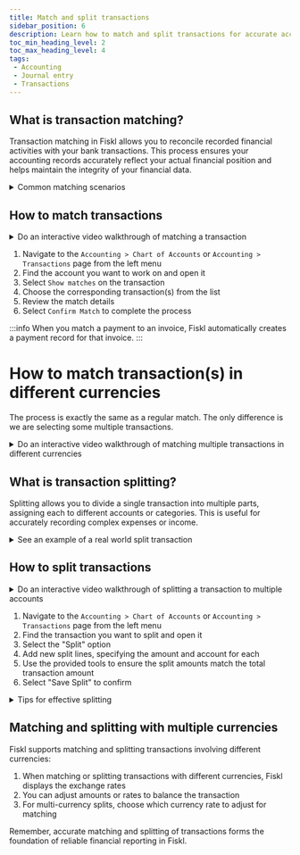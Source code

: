 ```yaml
---
title: Match and split transactions
sidebar_position: 6
description: Learn how to match and split transactions for accurate accounting
toc_min_heading_level: 2
toc_max_heading_level: 4
tags:
 - Accounting
 - Journal entry
 - Transactions
---
```


## What is transaction matching?

Transaction matching in Fiskl allows you to reconcile recorded financial activities with your bank transactions. This process ensures your accounting records accurately reflect your actual financial position and helps maintain the integrity of your financial data.

<details>
<summary>Common matching scenarios</summary>

- Matching an expense to a bank transaction
- Matching an invoice to a received payment
- Matching an invoice payment to a received payment
- Reconciling a batch payment (like a Stripe pay-out) with multiple invoices
- Matching a received payment to an Accounts Receivable transaction

</details>

## How to match transactions

<details>
  <summary>Do an interactive video walkthrough of matching a transaction</summary>

    <div style={{ position: 'relative', paddingBottom: '56.25%', height: 0, width: '100%' }}>
    <iframe
    style={{ position: 'absolute', top: 0, left: 0, width: '100%', height: '100%', border: 0 }}
    src="https://demo.fiskl.com/e/clzpkqjph0004ma0ctp98bvv4/tour"
    allowFullScreen
    webkitallowfullscreen="true"
    mozallowfullscreen="true"
    allowtransparency="true"
    ></iframe>
    </div>

</details>  

1. Navigate to the `Accounting > Chart of Accounts` or `Accounting > Transactions` page from the left menu
1. Find the account you want to work on and open it
1. Select `Show matches` on the transaction
1. Choose the corresponding transaction(s) from the list
1. Review the match details
1. Select `Confirm Match` to complete the process

:::info
When you match a payment to an invoice, Fiskl automatically creates a payment record for that invoice.
:::


# How to match transaction(s) in different currencies

The process is exactly the same as a regular match. The only difference is we are selecting some multiple transactions.

<details>

  <summary>Do an interactive video walkthrough of matching multiple transactions in different currencies</summary>

    <div style={{ position: 'relative', paddingBottom: '56.25%', height: 0, width: '100%' }}>
    <iframe
    style={{ position: 'absolute', top: 0, left: 0, width: '100%', height: '100%', border: 0 }}
    src="https://demo.fiskl.com/e/clzpkqjph0004ma0ctp98bvv4/tour"
    allowFullScreen
    webkitallowfullscreen="true"
    mozallowfullscreen="true"
    allowtransparency="true"
    ></iframe>
    </div>

</details>  

## What is transaction splitting?

Splitting allows you to divide a single transaction into multiple parts, assigning each to different accounts or categories. This is useful for accurately recording complex expenses or income.


<details>
  <summary>See an example of a real world split transaction</summary>

Imagine you're a freelance marketing consultant who attends a professional conference. You pay a single fee of $1,500 for the event, but this fee covers multiple aspects of your business expenses.

Here's how you might split this transaction:

  ```
    $800 for Conference registration (Expense > Operating Expenses > Education and Training)
    $400 for workshop materials (Expenses > Operating Expenses > Office Supplies)
    $300 for included accommodation (Expenses > Operating Expenses > Travel - Accommodation)
  ```

This split allows you to accurately categorize your expenses for both accounting and tax purposes. It provides a clearer picture of how you're investing in different aspects of your business:

The conference registration fee is a direct professional development expense.
The workshop materials are office supplies that you'll use beyond the conference.
The accommodation portion could be considered a travel expense.

By splitting the transaction this way, you can:

More accurately track different types of business expenses
Better understand where your professional development budget is being allocated
Potentially claim different tax deductions based on expense categories
Gain insights into the cost breakdown of attending professional events

</details>

## How to split transactions

<details>

  <summary>Do an interactive video walkthrough of splitting a transaction to multiple accounts</summary>

    <div style={{ position: 'relative', paddingBottom: '56.25%', height: 0, width: '100%' }}>
    <iframe
    style={{ position: 'absolute', top: 0, left: 0, width: '100%', height: '100%', border: 0 }}
    src="https://demo.fiskl.com/e/clzpnz1xi000kmm0c4cdtmwbv/tour"
    allowFullScreen
    webkitallowfullscreen="true"
    mozallowfullscreen="true"
    allowtransparency="true"
    ></iframe>
    </div>

</details>

1. Navigate to the `Accounting > Chart of Accounts` or `Accounting > Transactions` page from the left menu
1. Find the transaction you want to split and open it
1. Select the "Split" option
1. Add new split lines, specifying the amount and account for each
1. Use the provided tools to ensure the split amounts match the total transaction amount
1. Select "Save Split" to confirm

<details>
<summary>Tips for effective splitting</summary>

- If the sum of the splits don't balance you will see the difference. Selecting the difference will add a new split line with this amount
- Use meaningful descriptions and attach supporting files and images
- Remember making changes are just as easy, open the transaction and edit

</details>

## Matching and splitting with multiple currencies

Fiskl supports matching and splitting transactions involving different currencies:

1. When matching or splitting transactions with different currencies, Fiskl displays the exchange rates
1. You can adjust amounts or rates to balance the transaction
1. For multi-currency splits, choose which currency rate to adjust for matching

Remember, accurate matching and splitting of transactions forms the foundation of reliable financial reporting in Fiskl.
